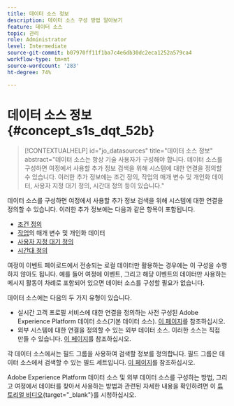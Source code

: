 ```yaml
---
title: 데이터 소스 정보
description: 데이터 소스 구성 방법 알아보기
feature: 데이터 소스
topic: 관리
role: Administrator
level: Intermediate
source-git-commit: b07970ff11f1ba7c4e6db30dc2eca1252a579ca4
workflow-type: tm+mt
source-wordcount: '283'
ht-degree: 74%

---
```


# 데이터 소스 정보 {#concept_s1s_dqt_52b}

>[!CONTEXTUALHELP]
>id="jo_datasources"
>title="데이터 소스 정보"
>abstract="데이터 소스는 항상 기술 사용자가 구성해야 합니다. 데이터 소스를 구성하면 여정에서 사용할 추가 정보 검색을 위해 시스템에 대한 연결을 정의할 수 있습니다. 이러한 추가 정보에는 조건 정의, 작업의 매개 변수 및 개인화 데이터, 사용자 지정 대기 정의, 시간대 정의 등이 있습니다."

데이터 소스를 구성하면 여정에서 사용할 추가 정보 검색을 위해 시스템에 대한 연결을 정의할 수 있습니다. 이러한 추가 정보에는 다음과 같은 항목이 포함됩니다.

* [조건 정의](../building-journeys/condition-activity.md)
* [작업](../action/action.md)의 매개 변수 및 개인화 데이터
* [사용자 지정 대기 정의](../building-journeys/wait-activity.md#custom)
* [시간대 정의](../building-journeys/timezone-management.md)

여정이 이벤트 페이로드에서 전송되는 로컬 데이터만 활용하는 경우에는 이 구성을 수행하지 않아도 됩니다. 예를 들어 여정에 이벤트, 그리고 해당 이벤트의 데이터만 사용하는 메시지 활동이 차례로 포함되어 있으면 데이터 소스를 구성할 필요가 없습니다.

데이터 소스에는 다음의 두 가지 유형이 있습니다.

* 실시간 고객 프로필 서비스에 대한 연결을 정의하는 사전 구성된 Adobe Experience Platform 데이터 소스(기본 데이터 소스). [이 페이지](../datasource/adobe-experience-platform-data-source.md)를 참조하십시오.
* 외부 시스템에 대한 연결을 정의할 수 있는 외부 데이터 소스. 이러한 소스는 직접 만들 수 있습니다. [이 페이지](../datasource/external-data-sources.md)를 참조하십시오.

각 데이터 소스에서는 필드 그룹을 사용하여 검색할 정보를 정의합니다. 필드 그룹은 데이터 소스에서 검색할 수 있는 필드 세트입니다. [이 페이지](../datasource/configure-data-sources.md#define-field-groups)를 참조하십시오.

Adobe Experience Platform 데이터 소스 및 외부 데이터 소스를 구성하는 방법, 그리고 여정에서 데이터를 찾아서 사용하는 방법과 관련된 자세한 내용을 확인하려면 이 [튜토리얼 비디오](https://experienceleague.adobe.com/docs/journey-orchestration-learn/tutorials/configure-data-sources.html){target=&quot;_blank&quot;}를 시청하십시오.
